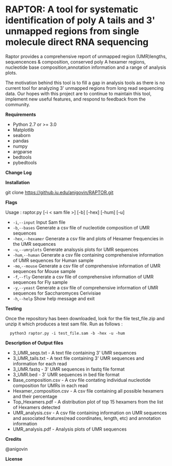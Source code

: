 # RAPTOR: A tool for systematic identification of poly A tails and 3' unmapped regions from single molecule direct RNA sequencing

Raptor provides a comprehensive report of unmapped region (UMR)lengths, sequencences & composition, conserved poly A hexamer regions, nucleotide base composition,annotation information and a range of analysis plots.

The motivation behind this tool is to fill a gap in analysis tools as there is no current tool for analyzing 3' unmapped regions from long read sequencing data. Our hopes with this project are to continue to maintain this tool, implement new useful features, and respond to feedback from the community.

**Requirements**
  
- Python 2.7 or >= 3.0
- Matplotlib 
- seaborn 
- pandas 
- numpy 
- argparse 
- bedtools
- pybedtools

**Change Log**




**Installation**

git clone https://github.iu.edu/anigovin/RAPTOR.git


**Flags**


 Usage : raptor.py [-i < sam file >] [-b] [-hex] [-hum] [-u]
 - `-i`,`--input` Input Sam file
 - `-b`,`--bases` Generate a csv file of nucleotide composition of UMR sequences
 - `-hex`,`--hexamer` Generate a csv file and plots of Hexamer frequencies in the UMR sequences
 - `-u`,`--umrplots` Generate analsysis plots for UMR sequences
 - `-hum`,`--human` Generate a csv file containing comprehensive information of UMR sequences for Human sample
 - `-mo`,`--mouse` Generate a csv file of comprehensive information of UMR sequences for Mouse sample
 - `-f`,`--fly` Generate a csv file of comprehensive information of UMR sequences for Fly sample
 - `-y`,`--yeast` Generate a csv file of comprehensive information of UMR sequences for Saccharomyces Cerivisiae
 - `-h`,`--help` Show help message and exit


**Testing**

Once the repository has been downloaded, look for the file test_file.zip and unzip it which produces a test sam file.
Run as follows :
      
      python3 raptor.py -i test_file.sam -b -hex -u -hum

**Description of Output files** 

- 3_UMR_seqs.txt - A text file containing 3' UMR sequences 
- 3_UMR_tails.txt - A text file containing 3' UMR sequences and information for each read 
- 3_UMR.fastq - 3' UMR sequences in fastq file format 
- 3_UMR.bed - 3' UMR sequences in bed file format
- Base_composition.csv - A csv file contating individual nucleotide composition for UMRs in each read
- Hexamer_composition.csv - A csv file containing all possible hexamers and their percentage
- Top_Hexamers.pdf - A distribution plot of top 15 hexamers from the list of Hexamers detected
- UMR_analysis.csv - A csv file containing information on UMR sequences and associated features(read coordinates, length, etc)  and annotation information
- UMR_analysis.pdf - Analysis plots of UMR sequences 



**Credits**

@anigovin

**License**
